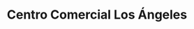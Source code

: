 ---
title: "Centro Comercial Los Ángeles"
url: /caracas/centro-comercial-los-angeles/
shop: Einkaufszentrum
---
